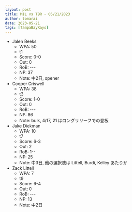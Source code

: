```yaml
---
layout: post
title: MIL vs TBR - 05/21/2023
author: tomarai
date: 2023-05-21
tags: [TampaBayRays]
---
```


* Jalen Beeks
	- WPA: 50
	- t1
	- Score: 0-0
	- Out: 0
	- RoB: ---
	- NP: 37
	- Note: 中2日, opener
* Cooper Criswell
	- WPA: 38
	- t3
	- Score: 1-0
	- Out: 0
	- RoB: ---
	- NP: 86
	- Note: bulk, 4/17, 21 はロングリリーフでの登板
* Jake Diekman
	- WPA: 10
	- t7
	- Score: 6-3
	- Out: 2
	- RoB: 1--
	- NP: 25
	- Note: 中3日, 他の選択肢は Littell, Burdi, Kelley あたりか
* Zack Littell
	- WPA: 7
	- t9
	- Score: 6-4
	- Out: 0
	- RoB: ---
	- NP: 13
	- Note: 中2日

